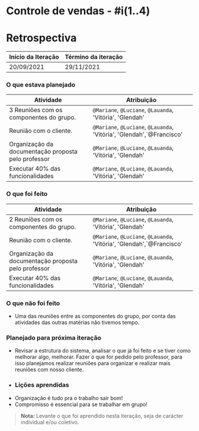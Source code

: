 # Controle de vendas - #i(1..4)

# Retrospectiva

| Início da Iteração | Término da iteração |
| ------------------ | ------------------- |
| 20/09/2021         | 29/11/2021          |


### O que estava planejado
| Atividade                                                    | Atribuição                         |
| ------------------------------------------------------------ | ---------------------------------- |
| 3 Reuniões com os componentes do grupo. | `@Mariane`, `@Luciane`, `@Lauanda`, 'Vitória', 'Glendah'  |
| Reunião com o cliente. | `@Mariane`, `@Luciane`, `@Lauanda`, 'Vitória', 'Glendah',`@Francisco'    |
| Organização da documentação proposta pelo professor| `@Mariane`, `@Luciane`, `@Lauanda`, 'Vitória', 'Glendah'|
| Executar 40% das funcionalidades | `@Mariane`, `@Luciane`, `@Lauanda`, 'Vitória', 'Glendah'|


### O que foi feito
| Atividade                                                    | Atribuição                         |
| ------------------------------------------------------------ | ---------------------------------- |
| 2 Reuniões com os componentes do grupo. | `@Mariane`, `@Luciane`, `@Lauanda`, 'Vitória', 'Glendah' |
| Reunião com o cliente. | `@Mariane`, `@Luciane`, `@Lauanda`, 'Vitória', 'Glendah',`@Francisco' |
| Organização da documentação proposta pelo professor| `@Mariane`, `@Luciane`, `@Lauanda`, 'Vitória', 'Glendah'|
| Executar 40% das funcionalidades | `@Mariane`, `@Luciane`, `@Lauanda`, 'Vitória', 'Glendah'|                         

### O que não foi feito
* Uma das reuniões entre as componentes do grupo, por conta das atividades das outras matérias não tivemos tempo.

### Planejado para próxima iteração
* Revisar a estrutura do sistema, analisar o que já foi feito e se tiver como melhorar algo, melhorar. Fazer o que for pedido pelo professor, para isso planejamos realizar reuniões para organizar e realizar mais reuniões com nosso cliente.
* ### Lições aprendidas
* Organização é tudo pra o trabalho sair bom!
* Compromisso é essencial para se trabalhar em grupo!

> **Nota:** Levante o que foi aprendido nesta iteração, seja de carácter individual e/ou coletivo.
